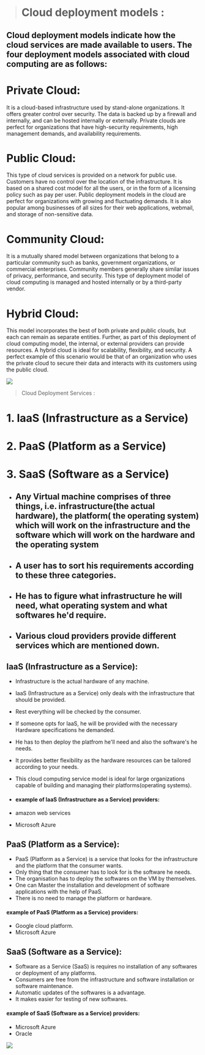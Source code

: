 > # Cloud deployment models :
## Cloud deployment models indicate how the cloud services are made available to users. The four deployment models associated with cloud computing are as follows:

# Private Cloud:
It is a cloud-based infrastructure used by stand-alone organizations. It offers greater control over security. The data is backed up by a firewall and internally, and can be hosted internally or externally. Private clouds are perfect for organizations that have high-security requirements, high management demands, and availability requirements.

# Public Cloud:
This type of cloud services is provided on a network for public use. Customers have no control over the location of the infrastructure. It is based on a shared cost model for all the users, or in the form of a licensing policy such as pay per user. Public deployment models in the cloud are perfect for organizations with growing and fluctuating demands. It is also popular among businesses of all sizes for their web applications, webmail, and storage of non-sensitive data.

# Community Cloud:
It is a mutually shared model between organizations that belong to a particular community such as banks, government organizations, or commercial enterprises. Community members generally share similar issues of privacy, performance, and security. This type of deployment model of cloud computing is managed and hosted internally or by a third-party vendor.

# Hybrid Cloud:
This model incorporates the best of both private and public clouds, but each can remain as separate entities. Further, as part of this deployment of cloud computing model, the internal, or external providers can provide resources. A hybrid cloud is ideal for scalability, flexibility, and security. A perfect example of this scenario would be that of an organization who uses the private cloud to secure their data and interacts with its customers using the public cloud.

![](https://sciencenow001.files.wordpress.com/2017/03/cloud-computing-deployment-models.png)

> Cloud Deployment Services :
# 1. IaaS (Infrastructure as a Service)
# 2. PaaS (Platform as a Service)
# 3. SaaS (Software as a Service)
 
 - ## Any Virtual machine comprises of three things, i.e. infrastructure(the actual hardware), the platform( the operating system) which will work on the infrastructure and the software which will work on the hardware and the operating system
- ## A user has to sort his requirements according to these three categories.
- ## He has to figure what infrastructure he will need, what operating system and what softwares he'd require.
- ## Various cloud providers provide different services which are mentioned down.

## IaaS (Infrastructure as a Service):
- Infrastructure is the actual hardware of any machine.
- IaaS (Infrastructure as a Service) only deals with the infrastructure that should be provided.
- Rest everything will be checked by the consumer.
- If someone opts for IaaS, he will be provided with the necessary Hardware specifications he demanded. 
- He has to then deploy the platfrom he'll need and also the software's he needs.
- It provides better flexibility as the hardware resources can be tailored according to your needs.
- This cloud computing service model is ideal for large organizations capable of building and managing their platforms(operating systems).

- #### example of IaaS (Infrastructure as a Service) providers:
 - amazon web services
 - Microsoft Azure
 
## PaaS (Platform as a Service):
- PaaS (Platform as a Service) is a service that looks for the infrastructure and the platform that the consumer wants.
- Only thing that the consumer has to look for is the software he needs.
- The organisation has to deploy the softwares on the VM by themselves.
- One can Master the installation and development of software applications with the help of PaaS.
- There is no need to manage the platform or hardware.

#### example of PaaS (Platform as a Service) providers:

- Google cloud platform.
- Microsoft Azure

## SaaS (Software as a Service):
- Software as a Service (SaaS) is requires no installation of any softwares or deployment of any platforms. 
- Consumers are free from the infrastructure and software installation or software maintenance.
- Automatic updates of the softwares is a advantage.
- It makes easier for testing of new softwares.

#### example of  SaaS (Software as a Service) providers:

- Microsoft Azure 
- Oracle



![](https://qphs.fs.quoracdn.net/main-qimg-36b70bbfd34b6ac544d72ee0d025715e)


